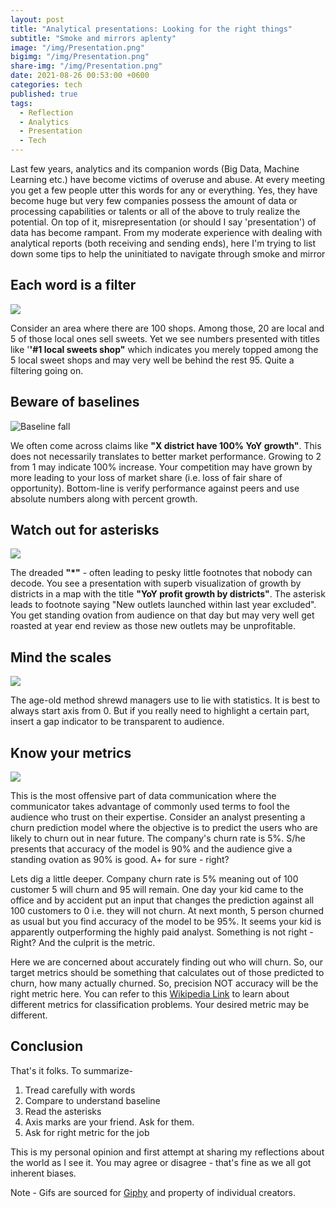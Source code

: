 ```yaml
---
layout: post  
title: "Analytical presentations: Looking for the right things"
subtitle: "Smoke and mirrors aplenty"
image: "/img/Presentation.png"
bigimg: "/img/Presentation.png"
share-img: "/img/Presentation.png"
date: 2021-08-26 00:53:00 +0600
categories: tech
published: true
tags:
  - Reflection
  - Analytics
  - Presentation
  - Tech
---
```



Last few years, analytics and its companion words (Big Data, Machine Learning etc.) have become victims of overuse and abuse. At every meeting you get a few people utter this words for any or everything. Yes, they have become huge but very few companies possess the amount of data or processing capabilities or talents or all of the above to truly realize the potential. On top of it, misrepresentation (or should I say 'presentation') of data has become rampant. From my moderate experience with dealing with analytical reports (both receiving and sending ends), here I'm trying to list down some tips to help the uninitiated to navigate through smoke and mirror

## Each word is a filter

![](https://media.giphy.com/media/celuaOLksXkeVSF2H2/giphy.gif)

Consider an area where there are 100 shops. Among those, 20 are local and 5 of those local ones sell sweets. Yet we see numbers presented with titles like '**'#1 local sweets shop"** which indicates you merely topped among the 5 local sweet shops and may very well be behind the rest 95. Quite a filtering going on.  

## Beware of baselines

![Baseline fall](https://media.giphy.com/media/3o6Zt7YExBfE89p6Yo/giphy.gif)

We often come across claims like **"X district have 100% YoY growth"**.  This does not necessarily translates to better market performance. Growing to 2 from 1 may indicate 100% increase. Your competition may have grown by more leading to your loss of market share (i.e. loss of fair share of opportunity). Bottom-line is verify performance against peers and use absolute numbers along with percent growth.

##  Watch out for asterisks

![](https://media.giphy.com/media/McgWV3RzDQZZNdFWRA/giphy.gif)

The dreaded **"*"** - often leading to pesky little footnotes that nobody can decode. You see a presentation with superb visualization of growth by districts in a map with the title **"YoY profit growth by districts"**. The asterisk leads to footnote saying "New outlets launched within last year excluded". You get standing ovation from audience on that day but may very well get roasted at year end review as those new outlets may be unprofitable.

## Mind the scales

![](https://media.giphy.com/media/ww9Z3l8wl4szKyRIro/giphy.gif)

The age-old method shrewd managers use to lie with statistics.  It is best to always start axis from 0. But if you really need to highlight a certain part, insert a gap indicator to be transparent to audience.

## Know your metrics

![](https://media.giphy.com/media/EDFsgd92Oosnu/giphy.gif)

This is the most offensive part of data communication where the  communicator takes advantage of commonly used terms to fool the audience who trust on their expertise. Consider an analyst presenting a churn prediction model where the objective is to predict the users who are likely to churn out in near future. The company's churn rate is 5%. S/he presents that accuracy of the model is 90% and the audience give a standing ovation as 90% is good. A+ for sure - right?  

Lets dig a little deeper. Company churn rate is 5% meaning out of 100 customer 5 will churn and 95 will remain. One day your kid came to the office and by accident put an input that changes the prediction against all 100 customers to 0 i.e. they will not churn. At next month, 5 person churned as usual but you find accuracy of the model to be 95%. It seems your kid is apparently outperforming the highly paid analyst. Something is not right - Right? And the culprit is the metric. 

Here we are concerned about accurately finding out who will churn. So, our target metrics should be something that calculates out of those predicted to churn, how many actually churned. So, precision NOT accuracy will be the right metric here. You can refer to this [Wikipedia Link](https://en.wikipedia.org/wiki/Template:Diagnostic_testing_diagram) to learn about different metrics for classification problems. Your desired metric may be different.

## Conclusion

That's it folks. To summarize- 

1. Tread carefully with words
2. Compare to understand baseline
3. Read the asterisks
4. Axis marks are your friend. Ask for them.
5. Ask for right metric for the job

This is my personal opinion and first attempt at sharing my reflections about the world as I see it. 
You may agree or disagree - that's fine as we all got inherent biases. 

Note - Gifs are sourced for [Giphy](https://giphy.com) and property of individual creators.



